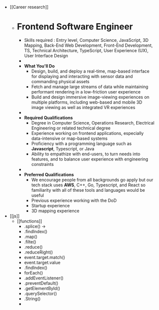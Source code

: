 - [[Career research]]
	- # Frontend Software Engineer
		- Skills required : Entry level, Computer Science, JavaScript, 3D Mapping, Back-End Web Development, Front-End Development, TS, Technical Architecture, TypeScript, User Experience (UX), User Interface Design
		-
		- **What You'll Do**
			- Design, build, and deploy a real-time, map-based interface for displaying and interacting with sensor data and commanding physical assets
			- Fetch and manage large streams of data while maintaining performant rendering in a low-friction user experience
			- Build and design immersive image-viewing experiences on multiple platforms, including web-based and mobile 3D image viewing as well as integrated VR experiences
		-
		- **Required Qualifications**
			- Degree in Computer Science, Operations Research, Electrical Engineering or related technical degree
			- Experience working on frontend applications, especially data-intensive or map-based systems
			- Proficiency with a programming language such as **Javascript**, Typescript, or Java
			- Ability to empathize with end-users, to turn needs into features, and to balance user experience with engineering constraints
		-
		- **Preferred Qualifications**
			- We encourage people from all backgrounds go apply but our tech stack uses **AWS**, C++, Go, Typescript, and React so familiarity with all of these tools and languages would be useful
			- Previous experience working with the DoD
			- Startup experience
			- 3D mapping experience
- [[js]]
	- [[functions]]
		- .splice() ->
		- .findIndex()
		- .map()
		- .filte()
		- .reduce()
		- .reduceRight()
		- event.target.match()
		- event.target.value
		- .findIndex()
		- forEach()
		- .addEventListener()
		- .preventDefault()
		- .getElementById()
		- .querySelector()
		- .String()
		-